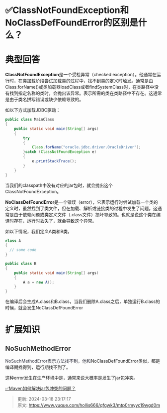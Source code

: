 # ✅ClassNotFoundException和NoClassDefFoundError的区别是什么？

# 典型回答


**ClassNotFoundException**是一个受检异常（checked exception）。他通常在运行时，在类加载阶段尝试加载类的过程中，找不到类的定义时触发。通常是由Class.forName()或类加载器loadClass或者findSystemClass时，在类路径中没有找到指定名称的类时，会抛出该异常。表示所需的类在类路径中不存在。这通常是由于类名拼写错误或缺少依赖导致的。



如以下方式加载JDBC驱动：



```java
public class MainClass
{
    public static void main(String[] args)
    {
        try
        {
            Class.forName("oracle.jdbc.driver.OracleDriver");
        }catch (ClassNotFoundException e)
        {
            e.printStackTrace();
        }
    }
}

```



当我们的classpath中没有对应的jar包时，就会抛出这个ClassNotFoundException。



**NoClassDefFoundError**是一个错误（error），它表示运行时尝试加载一个类的定义时，虽然找到了类文件，但在加载、解析或链接类的过程中发生了问题。这通常是由于依赖问题或类定义文件（.class文件）损坏导致的。也就是说这个类在编译时存在，运行时丢失了，就会导致这个异常。



如以下情况，我们定义A类和B类，

```java
class A
{
  // some code
}

public class B
{
    public static void main(String[] args)
    {
        A a = new A();
    }
}

```



在编译后会生成A.class和B.class，当我们删除A.class之后，单独运行B.class的时候，就会发生NoClassDefFoundError



# 扩展知识


## <font style="color:rgb(51, 51, 51);">NoSuchMethodError</font>
<font style="color:rgb(52, 53, 65);">NoSuchMethodError表示方法找不到，他和</font>NoClassDefFoundError类似，都是编译期找得到，运行期找不到了。



这种error发生在生产环境中是，通常来说大概率是发生了jar包冲突。



[✅Maven如何解决jar包冲突的问题？](https://www.yuque.com/hollis666/qfgwk3/vkkiva)





> 更新: 2024-03-18 23:17:17  
> 原文: <https://www.yuque.com/hollis666/qfgwk3/mtp0rmyyc19wgd0m>